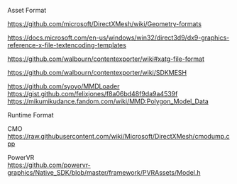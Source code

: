 Asset Format  

https://github.com/microsoft/DirectXMesh/wiki/Geometry-formats  

https://docs.microsoft.com/en-us/windows/win32/direct3d9/dx9-graphics-reference-x-file-textencoding-templates

https://github.com/walbourn/contentexporter/wiki#xatg-file-format   

https://github.com/walbourn/contentexporter/wiki/SDKMESH  
   
https://github.com/syoyo/MMDLoader    
https://gist.github.com/felixjones/f8a06bd48f9da9a4539f   
https://mikumikudance.fandom.com/wiki/MMD:Polygon_Model_Data   

Runtime Format  

CMO    
https://raw.githubusercontent.com/wiki/Microsoft/DirectXMesh/cmodump.cpp   
    
PowerVR    
https://github.com/powervr-graphics/Native_SDK/blob/master/framework/PVRAssets/Model.h   
     
     
